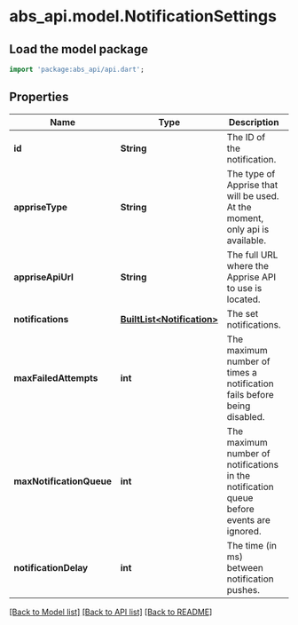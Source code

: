 # abs_api.model.NotificationSettings

## Load the model package
```dart
import 'package:abs_api/api.dart';
```

## Properties
Name | Type | Description | Notes
------------ | ------------- | ------------- | -------------
**id** | **String** | The ID of the notification. | [optional] 
**appriseType** | **String** | The type of Apprise that will be used. At the moment, only api is available. | [optional] 
**appriseApiUrl** | **String** | The full URL where the Apprise API to use is located. | [optional] 
**notifications** | [**BuiltList&lt;Notification&gt;**](Notification.md) | The set notifications. | [optional] 
**maxFailedAttempts** | **int** | The maximum number of times a notification fails before being disabled. | [optional] [default to 5]
**maxNotificationQueue** | **int** | The maximum number of notifications in the notification queue before events are ignored. | [optional] 
**notificationDelay** | **int** | The time (in ms) between notification pushes. | [optional] 

[[Back to Model list]](../README.md#documentation-for-models) [[Back to API list]](../README.md#documentation-for-api-endpoints) [[Back to README]](../README.md)


